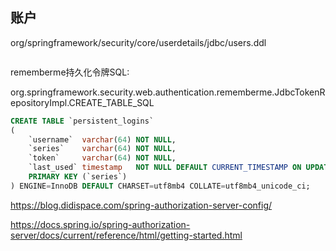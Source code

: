 ## 账户

org/springframework/security/core/userdetails/jdbc/users.ddl

```sql
```

rememberme持久化令牌SQL:

org.springframework.security.web.authentication.rememberme.JdbcTokenRepositoryImpl.CREATE_TABLE_SQL

```sql
CREATE TABLE `persistent_logins`
(
    `username`  varchar(64) NOT NULL,
    `series`    varchar(64) NOT NULL,
    `token`     varchar(64) NOT NULL,
    `last_used` timestamp   NOT NULL DEFAULT CURRENT_TIMESTAMP ON UPDATE CURRENT_TIMESTAMP,
    PRIMARY KEY (`series`)
) ENGINE=InnoDB DEFAULT CHARSET=utf8mb4 COLLATE=utf8mb4_unicode_ci;
```

https://blog.didispace.com/spring-authorization-server-config/

https://docs.spring.io/spring-authorization-server/docs/current/reference/html/getting-started.html